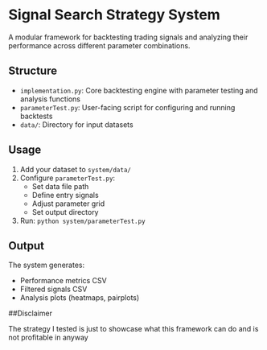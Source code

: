 # Signal Search Strategy System

A modular framework for backtesting trading signals and analyzing their performance across different parameter combinations.

## Structure

-   `implementation.py`: Core backtesting engine with parameter testing and analysis functions
-   `parameterTest.py`: User-facing script for configuring and running backtests
-   `data/`: Directory for input datasets

## Usage

1. Add your dataset to `system/data/`
2. Configure `parameterTest.py`:
   - Set data file path
   - Define entry signals
   - Adjust parameter grid
   - Set output directory
3. Run: `python system/parameterTest.py`

## Output

The system generates:
- Performance metrics CSV
- Filtered signals CSV
- Analysis plots (heatmaps, pairplots)


##Disclaimer 

The strategy I  tested is just to showcase what this framework can do and is not profitable in anyway 
